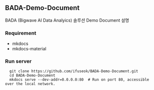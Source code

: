 ## BADA-Demo-Document
BADA (Bigwave AI Data Analyics) 솔루션 Demo Document 설명

### Requirement
* mkdocs
* mkdocs-material


    
### Run server    
      git clone https://github.com/ifuseok/BADA-Demo-Document.git
      cd BADA-Demo-Document
      mkdocs serve --dev-addr=0.0.0.0:80  # Run on port 80, accessible over the local network.
